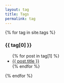 ```yaml
---
layout: tag
title: Tags
permalink: tag
---
```


{% for tag in site.tags %}
  <h3 class="uppercase" id="{{ tag[0] }}">{{ tag[0] }}</h3>
  <ul>
    {% for post in tag[1] %}
      <li><a href="{{site.baseurl}}{{ post.url }}">{{ post.title }}</a></li>
    {% endfor %}
  </ul>
{% endfor %}


